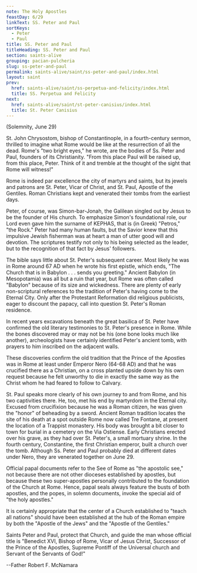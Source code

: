 ```yaml
---
note: The Holy Apostles
feastDay: 6/29
linkText: SS. Peter and Paul
sortKeys:
  - Peter
  - Paul
title: SS. Peter and Paul
titleHeading: SS. Peter and Paul
section: saints-alive
grouping: pacian-pulcheria
slug: ss-peter-and-paul
permalink: saints-alive/saint/ss-peter-and-paul/index.html
layout: saint
prev:
  href: saints-alive/saint/ss-perpetua-and-felicity/index.html
  title: SS. Perpetua and Felicity
next:
  href: saints-alive/saint/st-peter-canisius/index.html
  title: St. Peter Canisius
---
```

(Solemnity, June 29)

St. John Chrysostom, bishop of Constantinople, in a fourth-century sermon, thrilled to imagine what Rome would be like at the resurrection of all the dead. Rome's "two bright eyes," he wrote, are the bodies of Ss. Peter and Paul, founders of its Christianity. "From this place Paul will be raised up, from this place, Peter. Think of it and tremble at the thought of the sight that Rome will witness!"

Rome is indeed par excellence the city of martyrs and saints, but its jewels and patrons are St. Peter, Vicar of Christ, and St. Paul, Apostle of the Gentiles. Roman Christians kept and venerated their tombs from the earliest days.

Peter, of course, was Simon-bar-Jonah, the Galilean singled out by Jesus to be the founder of His church. To emphasize Simon's foundational role, our Lord even gave him the surname of KEPHAS, that is (in Greek) "Petros," "the Rock." Peter had many human faults, but the Savior knew that this impulsive Jewish fisherman was at heart a man of utter good will and devotion. The scriptures testify not only to his being selected as the leader, but to the recognition of that fact by Jesus' followers.

The bible says little about St. Peter's subsequent career. Most likely he was in Rome around 67 AD when he wrote his first epistle, which ends, "The Church that is in Babylon . . . sends you greeting." Ancient Babylon (in Mesopotamia) was all but a ruin that year, but Rome was often called "Babylon" because of its size and wickedness. There are plenty of early non-scriptural references to the tradition of Peter's having come to the Eternal City. Only after the Protestant Reformation did religious publicists, eager to discount the papacy, call into question St. Peter's Roman residence.

In recent years excavations beneath the great basilica of St. Peter have confirmed the old literary testimonies to St. Peter's presence in Rome. While the bones discovered may or may not be his (one bone looks much like another), archeologists have certainly identified Peter's ancient tomb, with prayers to him inscribed on the adjacent walls.

These discoveries confirm the old tradition that the Prince of the Apostles was in Rome at least under Emperor Nero (64-68 AD) and that he was crucified there as a Christian, on a cross planted upside down by his own request because he felt unworthy to die in exactly the same way as the Christ whom he had feared to follow to Calvary.

St. Paul speaks more clearly of his own journey to and from Rome, and his two captivities there. He, too, met his end by martyrdom in the Eternal city. Excused from crucifixion because he was a Roman citizen, he was given the "honor" of beheading by a sword. Ancient Roman tradition locates the site of his death at a spot outside Rome now called Tre Fontane, at present the location of a Trappist monastery. His body was brought a bit closer to town for burial in a cemetery on the Via Ostiense. Early Christians erected over his grave, as they had over St. Peter's, a small mortuary shrine. In the fourth century, Constantine, the first Christian emperor, built a church over the tomb. Although Ss. Peter and Paul probably died at different dates under Nero, they are venerated together on June 29.

Official papal documents refer to the See of Rome as "the apostolic see," not because there are not other dioceses established by apostles, but because these two super-apostles personally contributed to the foundation of the Church at Rome. Hence, papal seals always feature the busts of both apostles, and the popes, in solemn documents, invoke the special aid of "the holy apostles."

It is certainly appropriate that the center of a Church established to "teach all nations" should have been established at the hub of the Roman empire by both the "Apostle of the Jews" and the "Apostle of the Gentiles."

Saints Peter and Paul, protect that Church, and guide the man whose official title is "Benedict XVI, Bishop of Rome, Vicar of Jesus Christ, Successor of the Prince of the Apostles, Supreme Pontiff of the Universal church and Servant of the Servants of God!"

\--Father Robert F. McNamara